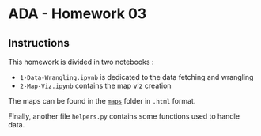 # ADA - Homework 03

## Instructions

This homework is divided in two notebooks :
* `1-Data-Wrangling.ipynb` is dedicated to the data fetching and wrangling
* `2-Map-Viz.ipynb` contains the map viz creation

The maps can be found in the [`maps`](maps/) folder in `.html` format.

Finally, another file `helpers.py` contains some functions used to handle data.
